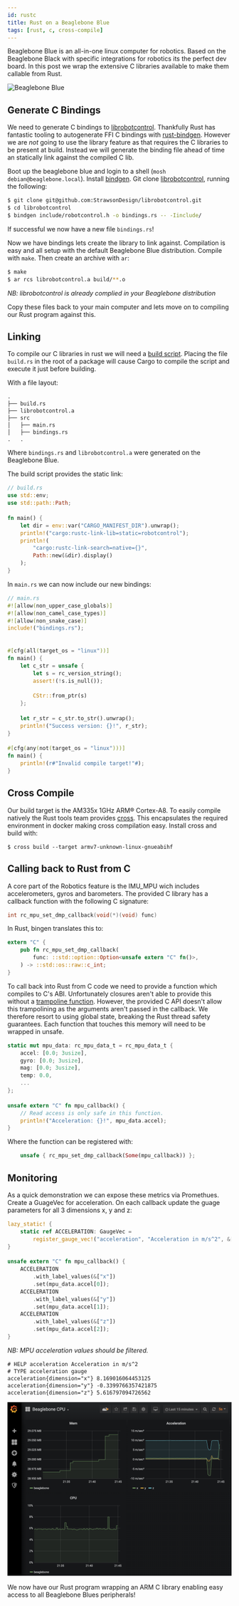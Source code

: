 ```yaml
---
id: rustc
title: Rust on a Beaglebone Blue
tags: [rust, c, cross-compile]
---
```


Beaglebone Blue is an all-in-one linux computer for robotics. Based on the Beaglebone Black with specific integrations for robotics its the perfect dev board. In this post we wrap the extensive C libraries available to make them callable from Rust.

![Beaglebone Blue](/img/rustc/beaglebone.png)

<!--truncate-->

## Generate C Bindings 

We need to generate C bindings to [librobotcontrol](https://github.com/StrawsonDesign/librobotcontrol).
Thankfully Rust has fantastic tooling to autogenerate FFI C bindings with [rust-bindgen](https://github.com/rust-lang/rust-bindgen).
However we are *not* going to use the library feature as that requires the C libraries to be present at build. Instead we will generate the binding file ahead of time an statically link against the compiled C lib.

Boot up the beaglebone blue and login to a shell (`mosh debian@beaglebone.local`).
Install [bindgen](https://rust-lang.github.io/rust-bindgen/command-line-usage.html).
Git clone [librobotcontrol](https://github.com/StrawsonDesign/librobotcontrol), running the following:

```sh
$ git clone git@github.com:StrawsonDesign/librobotcontrol.git
$ cd librobotcontrol
$ bindgen include/robotcontrol.h -o bindings.rs -- -Iinclude/
```

If successful we now have a new file `bindings.rs`!

Now we have bindings lets create the library to link against. Compilation is easy and all setup with the default Beaglebone Blue distribution. Compile with `make`. Then create an archive with `ar`:

```sh
$ make
$ ar rcs librobotcontrol.a build/**.o
```
_NB: librobotcontrol is already complied in your Beaglebone distribution_

Copy these files back to your main computer and lets move on to compiling our Rust program against this.


## Linking

To compile our C libraries in rust we will need a [build script](https://doc.rust-lang.org/cargo/reference/build-scripts.html).
Placing the file `build.rs` in the root of a package will cause Cargo to compile the script and execute it just before building.

With a file layout:
```
.
├── build.rs
├── librobotcontrol.a
├── src
│   ├── main.rs
│   ├── bindings.rs
.   .
```
Where `bindings.rs` and `librobotcontrol.a` were generated on the Beaglebone Blue.

The build script provides the static link:
```rust
// build.rs
use std::env;
use std::path::Path;

fn main() {
    let dir = env::var("CARGO_MANIFEST_DIR").unwrap();
    println!("cargo:rustc-link-lib=static=robotcontrol");
    println!(
        "cargo:rustc-link-search=native={}",
        Path::new(&dir).display()
    );
}
```

In `main.rs` we can now include our new bindings:
```rust
// main.rs
#![allow(non_upper_case_globals)]
#![allow(non_camel_case_types)]
#![allow(non_snake_case)]
include!("bindings.rs");


#[cfg(all(target_os = "linux"))]
fn main() {
    let c_str = unsafe {
        let s = rc_version_string();
        assert!(!s.is_null());

        CStr::from_ptr(s)
    };

    let r_str = c_str.to_str().unwrap();
    println!("Success version: {}!", r_str);
}

#[cfg(any(not(target_os = "linux")))]
fn main() {
    println!(r#"Invalid compile target!"#);
}
```

## Cross Compile

Our build target is the AM335x 1GHz ARM® Cortex-A8. To easily compile natively the Rust tools team provides [cross](https://github.com/rust-embedded/cross). This encapsulates the required environment in docker making cross compilation easy. Install cross and build with:

```
$ cross build --target armv7-unknown-linux-gnueabihf
```

## Calling back to Rust from C

A core part of the Robotics feature is the IMU_MPU wich includes accelerometers, gyros and barometers. The provided C library has a callback function with the following C signature:

```c
int rc_mpu_set_dmp_callback(void(*)(void) func)
```

In Rust, bingen translates this to:
```rust
extern "C" {
    pub fn rc_mpu_set_dmp_callback(
        func: ::std::option::Option<unsafe extern "C" fn()>,
    ) -> ::std::os::raw::c_int;
}
```

To call back into Rust from C code we need to provide a function which compiles to C's ABI. Unfortunately closures aren't able to provide this without a [trampoline function](https://blog.seantheprogrammer.com/neat-rust-tricks-passing-rust-closures-to-c). However, the provided C API doesn't allow this trampolining as the arguments aren't passed in the callback. We therefore resort to using global state, breaking the Rust thread safety guarantees. Each function that touches this memory will need to be wrapped in unsafe.

```rust
static mut mpu_data: rc_mpu_data_t = rc_mpu_data_t {
    accel: [0.0; 3usize],
    gyro: [0.0; 3usize],
    mag: [0.0; 3usize],
    temp: 0.0,
    ...
};

unsafe extern "C" fn mpu_callback() {
    // Read access is only safe in this function.
    println!("Acceleration: {}!", mpu_data.accel);
}
```

Where the function can be registered with:
```rust
    unsafe { rc_mpu_set_dmp_callback(Some(mpu_callback)) };
```


## Monitoring

As a quick demonstration we can expose these metrics via Promethues. Create a GuageVec for acceleration. On each callback update the guage parameters for all 3 dimensions x, y and z:

```rust
lazy_static! {
    static ref ACCELERATION: GaugeVec =
        register_gauge_vec!("acceleration", "Acceleration in m/s^2", &["dimension"]).unwrap();
}

unsafe extern "C" fn mpu_callback() {
    ACCELERATION
        .with_label_values(&["x"])
        .set(mpu_data.accel[0]);
    ACCELERATION
        .with_label_values(&["y"])
        .set(mpu_data.accel[1]);
    ACCELERATION
        .with_label_values(&["z"])
        .set(mpu_data.accel[2]);
}
```
_NB: MPU acceleration values should be filtered._


```
# HELP acceleration Acceleration in m/s^2
# TYPE acceleration gauge
acceleration{dimension="x"} 8.169016064453125
acceleration{dimension="y"} -0.3399766357421875
acceleration{dimension="z"} 5.616797094726562
```

![Grafana image](/img/rustc/grafana.png)

We now have our Rust program wrapping an ARM C library enabling easy access to all Beaglebone Blues peripherals!

